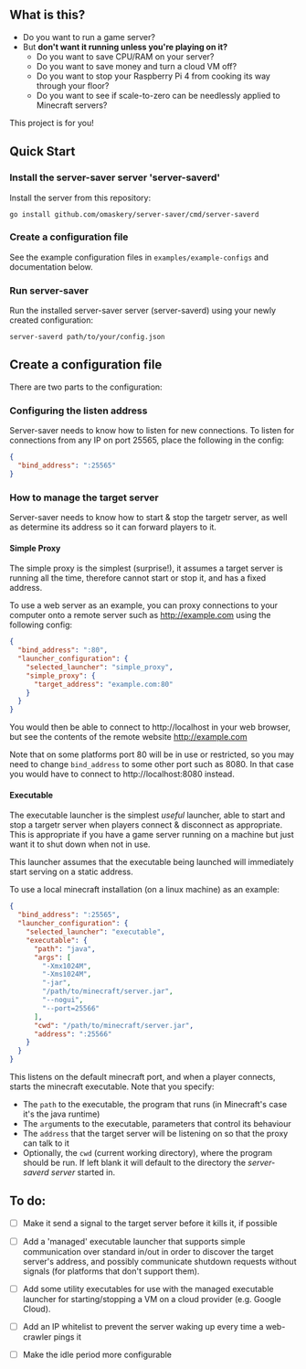 
## What is this?

* Do you want to run a game server?
* But **don't want it running unless you're playing on it?**
  * Do you want to save CPU/RAM on your server?
  * Do you want to save money and turn a cloud VM off?
  * Do you want to stop your Raspberry Pi 4 from cooking its way through your floor?
  * Do you want to see if scale-to-zero can be needlessly applied to Minecraft servers?
  
This project is for you!

## Quick Start

### Install the server-saver server 'server-saverd'

Install the server from this repository:

`go install github.com/omaskery/server-saver/cmd/server-saverd`

### Create a configuration file

See the example configuration files in `examples/example-configs` and documentation below.

### Run server-saver

Run the installed server-saver server (server-saverd) using your newly created configuration:

`server-saverd path/to/your/config.json`

## Create a configuration file

There are two parts to the configuration:

### Configuring the listen address

Server-saver needs to know how to listen for new connections. To listen for connections from
any IP on port 25565, place the following in the config:

```json
{
  "bind_address": ":25565"
}
```

### How to manage the target server

Server-saver needs to know how to start & stop the targetr server, as well as determine its
address so it can forward players to it.

#### Simple Proxy

The simple proxy is the simplest (surprise!), it assumes a target server is running all the time,
therefore cannot start or stop it, and has a fixed address.

To use a web server as an example, you can proxy connections to your computer onto a remote
server such as http://example.com using the following config:

```json
{
  "bind_address": ":80",
  "launcher_configuration": {
    "selected_launcher": "simple_proxy",
    "simple_proxy": {
      "target_address": "example.com:80"
    }
  }
}
```

You would then be able to connect to http://localhost in your web browser, but see the
contents of the remote website http://example.com

Note that on some platforms port 80 will be in use or restricted, so you may need to change
`bind_address` to some other port such as 8080. In that case you would have to connect to
http://localhost:8080 instead.

#### Executable

The executable launcher is the simplest _useful_ launcher, able to start and stop a targetr server
when players connect & disconnect as appropriate. This is appropriate if you have a game server
running on a machine but just want it to shut down when not in use.

This launcher assumes that the executable being launched will immediately start serving on
a static address.

To use a local minecraft installation (on a linux machine) as an example:

```json
{
  "bind_address": ":25565",
  "launcher_configuration": {
    "selected_launcher": "executable",
    "executable": {
      "path": "java",
      "args": [
        "-Xmx1024M",
        "-Xms1024M",
        "-jar",
        "/path/to/minecraft/server.jar",
        "--nogui",
        "--port=25566"
      ],
      "cwd": "/path/to/minecraft/server.jar",
      "address": ":25566"
    }
  }
}
```

This listens on the default minecraft port, and when a player connects, starts the minecraft
executable. Note that you specify:

* The `path` to the executable, the program that runs (in Minecraft's case it's the java runtime)
* The `arg`uments to the executable, parameters that control its behaviour
* The `address` that the target server will be listening on so that the proxy can talk to it
* Optionally, the `cwd` (current working directory), where the program should be run. If left blank
  it will default to the directory the _server-saverd server_ started in.

## To do:

- [ ] Make it send a signal to the target server before it kills it, if possible
- [ ] Add a 'managed' executable launcher that supports simple communication over standard in/out
      in order to discover the target server's address, and possibly communicate shutdown requests
      without signals (for platforms that don't support them).
- [ ] Add some utility executables for use with the managed executable launcher for starting/stopping
      a VM on a cloud provider (e.g. Google Cloud).
- [ ] Add an IP whitelist to prevent the server waking up every time a web-crawler pings it
- [ ] Make the idle period more configurable
  